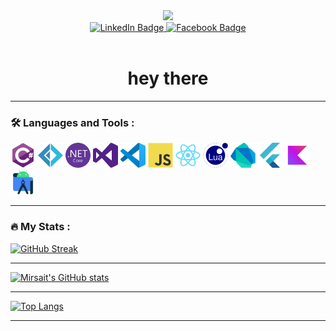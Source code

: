 
<div id="header" align="center">
    <img src="https://media.giphy.com/media/SUcApSWjPwQMARvcM8/giphy.gif" width="100"/>


<div id="badges" align="center">
    <a href="https://www.linkedin.com/in/mirsait">
        <img src="https://img.shields.io/badge/linkedin-li-white?style=for-the-badge&logo=linkedin&logoColor=white" alt="LinkedIn Badge">
    </a>
    <a href="https://www.facebook.com/auchmikhail">
        <img src="https://img.shields.io/badge/facebook-fb-blue?style=for-the-badge&logo=facebook&logoColor=blue"
        alt="Facebook Badge">
    </a> 
</div>

<img src="https://komarev.com/ghpvc/?username=Mirsait&style=for-the-badge&color=green" alt=""/>

<h1>
    hey there
</h1>
</div>

---

### :hammer_and_wrench: Languages and Tools :

<div>
    <img src="https://github.com/devicons/devicon/blob/master/icons/csharp/csharp-original.svg" title="C#" alt="C#" width="40" height="40"/>
    <img src="https://github.com/devicons/devicon/blob/master/icons/fsharp/fsharp-original.svg" title="F#" alt="F#" width="40" height="40"/>
    <img src="https://github.com/devicons/devicon/blob/master/icons/dotnetcore/dotnetcore-original.svg" title="Dotnet" alt="Dotnet" width="40" height="40"/>
    <img src="https://github.com/devicons/devicon/blob/master/icons/visualstudio/visualstudio-plain.svg" title="Visual Studio" alt="Visual Studio" width="40" height="40"/>
    <img src="https://github.com/devicons/devicon/blob/master/icons/vscode/vscode-original.svg" title="VSCode" alt="VSCode" width="40" height="40"/>  
    <img src="https://github.com/devicons/devicon/blob/master/icons/javascript/javascript-original.svg" title="JS" alt="JS" width="40" height="40"/>
    <img src="https://github.com/devicons/devicon/blob/master/icons/react/react-original.svg" title="React" alt="React" width="40" height="40"/>
    <img src="https://github.com/devicons/devicon/blob/master/icons/lua/lua-original.svg" title="Lua" alt="Lua" width="40" height="40"/>
    <img src="https://github.com/devicons/devicon/blob/master/icons/dart/dart-original.svg" title="Dart" alt="Dart" width="40" height="40"/>
    <img src="https://github.com/devicons/devicon/blob/master/icons/flutter/flutter-original.svg" title="Flutter" alt="Flutter" width="40" height="40"/>
    <img src="https://github.com/devicons/devicon/blob/master/icons/kotlin/kotlin-original.svg" title="Kotlin" alt="Kotlin" width="40" height="40"/>
    <img src="https://github.com/devicons/devicon/blob/master/icons/androidstudio/androidstudio-original.svg" title="Android Studio" alt="Android Studio" width="40" height="40"/>
  
</div>

---

### :fire: My Stats :

[![GitHub Streak](https://github-readme-streak-stats.herokuapp.com?user=Mirsait&theme=tokyonight_duo&hide_border=true)](https://git.io/streak-stats)

---
[![Mirsait's GitHub stats](https://github-readme-stats.zohan.tech/api?username=Mirsait&count-private=true&show_icons=true&theme=transparent&hide_border=true)](https://github.com/anuraghazra/github-readme-stats)

--- 

[![Top Langs](https://github-readme-stats.zohan.tech/api/top-langs/?username=Mirsait&count_private=true&langs_count=6&show_icons=true&theme=transparent&layout=compact&hide_border=true)](https://github.com/anuraghazra/github-readme-stats)

---
